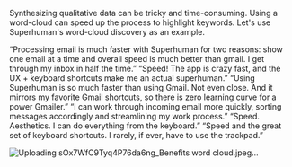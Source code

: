 Synthesizing qualitative data can be tricky and time-consuming. Using a word-cloud can speed up the process to highlight keywords. Let's use Superhuman's word-cloud discovery as an example.

“Processing email is much faster with Superhuman for two reasons: show one email at a time and overall speed is much better than gmail. I get through my inbox in half the time.”
“Speed! The app is crazy fast, and the UX + keyboard shortcuts make me an actual superhuman.”
“Using Superhuman is so much faster than using Gmail. Not even close. And it mirrors my favorite Gmail shortcuts, so there is zero learning curve for a power Gmailer.”
“I can work through incoming email more quickly, sorting messages accordingly and streamlining my work process.”
“Speed. Aesthetics. I can do everything from the keyboard.”
“Speed and the great set of keyboard shortcuts. I rarely, if ever, have to use the trackpad.”

![Uploading sOx7WfC9Tyq4P76da6ng_Benefits word cloud.jpeg…]()
